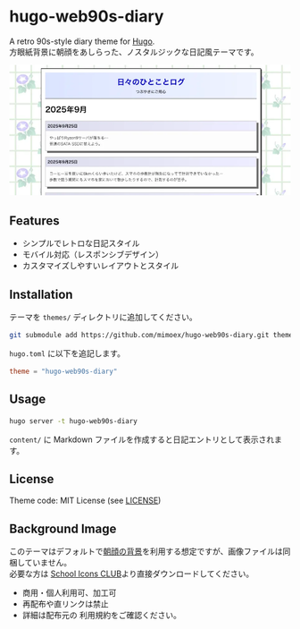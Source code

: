 # hugo-web90s-diary

A retro 90s-style diary theme for [Hugo](https://gohugo.io/).  
方眼紙背景に朝顔をあしらった、ノスタルジックな日記風テーマです。

![screenshot](screenshot.webp)


## Features

- シンプルでレトロな日記スタイル
- モバイル対応（レスポンシブデザイン）
- カスタマイズしやすいレイアウトとスタイル


## Installation

テーマを `themes/` ディレクトリに追加してください。

```bash
git submodule add https://github.com/mimoex/hugo-web90s-diary.git themes/hugo-web90s-diary
```

`hugo.toml` に以下を追記します。

```toml
theme = "hugo-web90s-diary"
```

## Usage

```bash
hugo server -t hugo-web90s-diary
```

`content/` に Markdown ファイルを作成すると日記エントリとして表示されます。

## License

Theme code: MIT License (see [LICENSE](LICENSE))

## Background Image

このテーマはデフォルトで[朝顔の背景](https://www.schoolicons.com/web/backgrnd/mor/mor_ba.html)を利用する想定ですが、画像ファイルは同梱していません。  
必要な方は [School Icons CLUB](https://www.schoolicons.com/)より直接ダウンロードしてください。

- 商用・個人利用可、加工可
- 再配布や直リンクは禁止
- 詳細は配布元の 利用規約をご確認ください。
